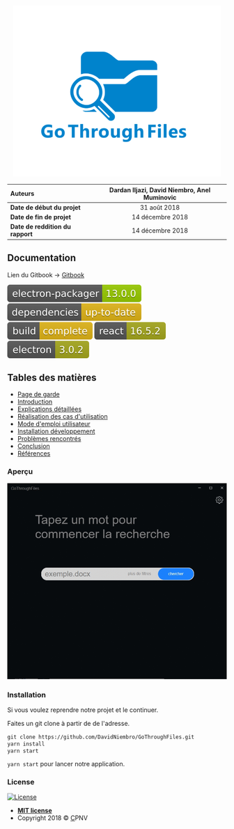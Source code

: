 <p align="center">
  <img src=".gitbook/assets/image%20%283%29.png" alt="GoThroughFiles" />
</p>



| **Auteurs** | Dardan Iljazi, David Niembro, Anel Muminovic |
| :--- | :---: |
| **Date de début du projet** | 31 août 2018 |
| **Date de fin de projet** | 14 décembre 2018 |
| **Date de reddition du rapport** | 14 décembre 2018 |



## Documentation

Lien du Gitbook -&gt; [Gitbook](https://gothroughfiles.gitbook.io)

![](.gitbook/assets/electron-packager-13.0.0-green.svg) ![](.gitbook/assets/dependencies-up-to-date-yellow.svg) ![](.gitbook/assets/build-complete-yellow.svg) ![](.gitbook/assets/react-16.5.2-yellowgreen.svg) ![](.gitbook/assets/electron-3.0.2-yellowgreen.svg)

## Tables des matières


* [Page de garde](page-de-garde.md)
* [Introduction](untitled.md)
* [Explications détaillées](developpement.md)
* [Réalisation des cas d'utilisation](cas-dutilisation.md)
* [Mode d'emploi utilisateur](mode-demploi-utilisateur.md)
* [Installation développement](installation-developpement.md)
* [Problèmes rencontrés](problemes-rencontres.md)
* [Conclusion](conclusion.md)
* [Références](references.md)

### Aperçu

![](.gitbook/assets/nkncsm5ifl.gif)

### Installation

Si vous voulez reprendre notre projet et le continuer.

Faites un git clone à partir de de l'adresse.

```text
git clone https://github.com/DavidNiembro/GoThroughFiles.git
yarn install
yarn start
```

`yarn start` pour lancer notre application.

### License

[![License](https://camo.githubusercontent.com/107590fac8cbd65071396bb4d04040f76cde5bde/687474703a2f2f696d672e736869656c64732e696f2f3a6c6963656e73652d6d69742d626c75652e7376673f7374796c653d666c61742d737175617265)](http://badges.mit-license.org/)

* [**MIT license**](http://opensource.org/licenses/mit-license.php)
* Copyright 2018 © [C](http://fvcproductions.com/)PNV



